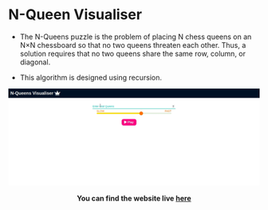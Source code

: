 # N-Queen Visualiser

- The N-Queens puzzle is the problem of placing N chess queens on an N×N chessboard so that no two queens threaten each other. Thus, a solution requires that no two queens share the same row, column, or diagonal.

- This algorithm is designed using recursion.

![N-Queen-visualisation](visualisation.gif)

**<p align='center'>You can find the website live <a href="[https://nqueen.netlify.app/](https://khushirana18.github.io/N-queens/)https://khushirana18.github.io/N-queens/">here</a></p>**
